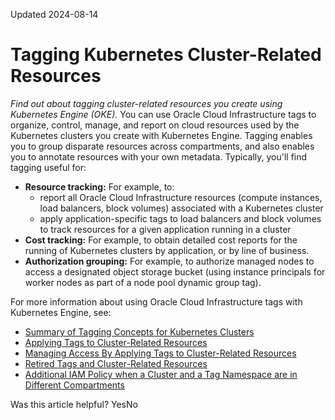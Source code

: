 Updated 2024-08-14
# Tagging Kubernetes Cluster-Related Resources
_Find out about tagging cluster-related resources you create using Kubernetes Engine (OKE)._
You can use Oracle Cloud Infrastructure tags to organize, control, manage, and report on cloud resources used by the Kubernetes clusters you create with Kubernetes Engine. Tagging enables you to group disparate resources across compartments, and also enables you to annotate resources with your own metadata.
Typically, you'll find tagging useful for:
  * **Resource tracking:** For example, to:
    * report all Oracle Cloud Infrastructure resources (compute instances, load balancers, block volumes) associated with a Kubernetes cluster 
    * apply application-specific tags to load balancers and block volumes to track resources for a given application running in a cluster
  * **Cost tracking:** For example, to obtain detailed cost reports for the running of Kubernetes clusters by application, or by line of business.
  * **Authorization grouping:** For example, to authorize managed nodes to access a designated object storage bucket (using instance principals for worker nodes as part of a node pool dynamic group tag).


For more information about using Oracle Cloud Infrastructure tags with Kubernetes Engine, see:
  * [Summary of Tagging Concepts for Kubernetes Clusters](https://docs.oracle.com/en-us/iaas/Content/ContEng/Tasks/contengtaggingclusterresources_summary-tagging-concepts.htm#contengtaggingclusterresources_summary_tagging_concepts "Find out about key concepts when tagging cluster-related resources you create using Kubernetes Engine \(OKE\).")
  * [Applying Tags to Cluster-Related Resources](https://docs.oracle.com/en-us/iaas/Content/ContEng/Tasks/contengtaggingclusterresources_tagging-oke-resources.htm#contengtaggingclusterresources_tagging_oke_resources "Find out how to tag cluster-related resources you create using Kubernetes Engine \(OKE\).")
  * [Managing Access By Applying Tags to Cluster-Related Resources](https://docs.oracle.com/en-us/iaas/Content/ContEng/Tasks/contengtaggingclusterresources_managing-access-using-tags.htm#contengtaggingclusterresources_managing_access_using_tags "Find out how to use tags and IAM policies to manage access to resources related to the clusters you create using Kubernetes Engine \(OKE\).")
  * [Retired Tags and Cluster-Related Resources](https://docs.oracle.com/en-us/iaas/Content/ContEng/Tasks/contengtaggingclusterresources_retired-tags.htm#contengtaggingclusterresources_retired_tags "Find out about the impact of retiring tags on the cluster-related resources you create using Kubernetes Engine \(OKE\).")
  * [Additional IAM Policy when a Cluster and a Tag Namespace are in Different Compartments](https://docs.oracle.com/en-us/iaas/Content/ContEng/Tasks/contengtaggingclusterresources_iam-tag-namespace-policy.htm#contengtaggingclusterresources_iam-tag-namespace-policy "Find out about an additional IAM policy you have to create if you want to apply defined tags from a tag namespace belonging to one compartment to cluster-related resources belonging to a different compartment, when using Kubernetes Engine \(OKE\).")


Was this article helpful?
YesNo

